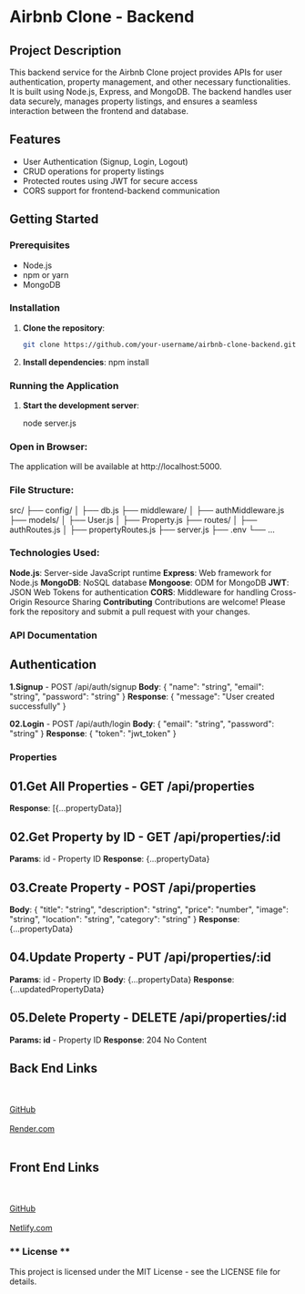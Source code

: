 # Airbnb Clone - Backend

## Project Description

This backend service for the Airbnb Clone project provides APIs for user authentication, property management, and other necessary functionalities. It is built using Node.js, Express, and MongoDB. The backend handles user data securely, manages property listings, and ensures a seamless interaction between the frontend and database.

## Features

- User Authentication (Signup, Login, Logout)
- CRUD operations for property listings
- Protected routes using JWT for secure access
- CORS support for frontend-backend communication

## Getting Started

### Prerequisites

- Node.js
- npm or yarn
- MongoDB

### Installation

1. **Clone the repository**:

   ```bash
   git clone https://github.com/your-username/airbnb-clone-backend.git

   ```

2. **Install dependencies**:
   npm install

### Running the Application

1. **Start the development server**:

   node server.js

### **Open in Browser**:

The application will be available at http://localhost:5000.

### **File Structure**:

src/
├── config/
│ ├── db.js
├── middleware/
│ ├── authMiddleware.js
├── models/
│ ├── User.js
│ ├── Property.js
├── routes/
│ ├── authRoutes.js
│ ├── propertyRoutes.js
├── server.js
├── .env
└── ...

### **Technologies Used**:

**Node.js**: Server-side JavaScript runtime
**Express**: Web framework for Node.js
**MongoDB**: NoSQL database
**Mongoose**: ODM for MongoDB
**JWT**: JSON Web Tokens for authentication
**CORS**: Middleware for handling Cross-Origin Resource Sharing
**Contributing**
Contributions are welcome! Please fork the repository and submit a pull request with your changes.

### **API Documentation**

## Authentication

**1.Signup** - POST /api/auth/signup
**Body**: { "name": "string", "email": "string", "password": "string" }
**Response**: { "message": "User created successfully" }

**02.Login** - POST /api/auth/login
**Body**: { "email": "string", "password": "string" }
**Response**: { "token": "jwt_token" }

### **Properties**

## **01.Get All Properties** - GET /api/properties

**Response**: [{...propertyData}]

## **02.Get Property by ID** - GET /api/properties/:id

**Params**: id - Property ID
**Response**: {...propertyData}

## **03.Create Property** - POST /api/properties

**Body**: { "title": "string", "description": "string", "price": "number", "image": "string", "location": "string", "category": "string" }
**Response**: {...propertyData}

## **04.Update Property** - PUT /api/properties/:id

**Params**: id - Property ID
**Body**: {...propertyData}
**Response**: {...updatedPropertyData}

## **05.Delete Property** - DELETE /api/properties/:id

**Params: id** - Property ID
**Response**: 204 No Content

## Back End Links

<br><br>
[GitHub](https://github.com/sshankars1104/AirBnb-Clone-BE.git)
<br><br>
[Render.com](https://airbnb-clone-be-xqje.onrender.com)
<br><br>

## Front End Links

<br><br>
[GitHub](https://github.com/sshankars1104/AirBnb-Clone-FE.git)
<br><br>
[Netlify.com](https://airbnb-clone-fe.netlify.app)

### ** License **

This project is licensed under the MIT License - see the LICENSE file for details.
